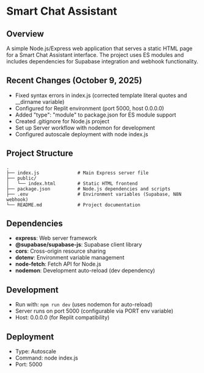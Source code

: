 # Smart Chat Assistant

## Overview
A simple Node.js/Express web application that serves a static HTML page for a Smart Chat Assistant interface. The project uses ES modules and includes dependencies for Supabase integration and webhook functionality.

## Recent Changes (October 9, 2025)
- Fixed syntax errors in index.js (corrected template literal quotes and __dirname variable)
- Configured for Replit environment (port 5000, host 0.0.0.0)
- Added "type": "module" to package.json for ES module support
- Created .gitignore for Node.js project
- Set up Server workflow with nodemon for development
- Configured autoscale deployment with node index.js

## Project Structure
```
.
├── index.js              # Main Express server file
├── public/
│   └── index.html        # Static HTML frontend
├── package.json          # Node.js dependencies and scripts
├── .env                  # Environment variables (Supabase, N8N webhook)
└── README.md             # Project documentation
```

## Dependencies
- **express**: Web server framework
- **@supabase/supabase-js**: Supabase client library
- **cors**: Cross-origin resource sharing
- **dotenv**: Environment variable management
- **node-fetch**: Fetch API for Node.js
- **nodemon**: Development auto-reload (dev dependency)

## Development
- Run with: `npm run dev` (uses nodemon for auto-reload)
- Server runs on port 5000 (configurable via PORT env variable)
- Host: 0.0.0.0 (for Replit compatibility)

## Deployment
- Type: Autoscale
- Command: node index.js
- Port: 5000
